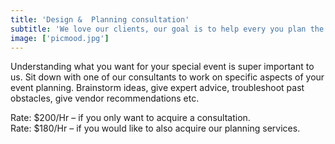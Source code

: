 ```yaml
---
title: 'Design &  Planning consultation'
subtitle: 'We love our clients, our goal is to help every you plan the perfect event! Our consultations helps you get every little detail right.'
image: ['picmood.jpg']
---
```


<article>
    <p> Understanding what you want for your special event is super important to us. Sit down with one of our consultants to work on specific aspects of your event planning. Brainstorm ideas, give expert advice, troubleshoot past obstacles, give vendor recommendations etc.</p>
    <p>
    Rate: $200/Hr – if you only want to acquire a consultation. <br>
    Rate: $180/Hr – if you would like to also acquire our planning services.
    </p>
 </article>
